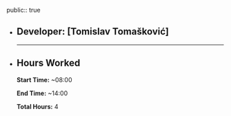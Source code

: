 public:: true

- ## Developer: [Tomislav Tomašković]
  
  ---
- ## **Hours Worked**
  
  **Start Time:** ~08:00
  
  **End Time:** ~14:00
  
  **Total Hours:** 4